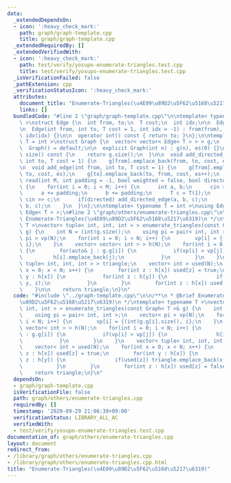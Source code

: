 ```yaml
---
data:
  _extendedDependsOn:
  - icon: ':heavy_check_mark:'
    path: graph/graph-template.cpp
    title: graph/graph-template.cpp
  _extendedRequiredBy: []
  _extendedVerifiedWith:
  - icon: ':heavy_check_mark:'
    path: test/verify/yosupo-enumerate-triangles.test.cpp
    title: test/verify/yosupo-enumerate-triangles.test.cpp
  _isVerificationFailed: false
  _pathExtension: cpp
  _verificationStatusIcon: ':heavy_check_mark:'
  attributes:
    document_title: "Enumerate-Triangles(\u4E09\u89D2\u5F62\u5168\u5217\u6319)"
    links: []
  bundledCode: "#line 2 \"graph/graph-template.cpp\"\n\ntemplate< typename T = int\
    \ >\nstruct Edge {\n  int from, to;\n  T cost;\n  int idx;\n\n  Edge() = default;\n\
    \n  Edge(int from, int to, T cost = 1, int idx = -1) : from(from), to(to), cost(cost),\
    \ idx(idx) {}\n\n  operator int() const { return to; }\n};\n\ntemplate< typename\
    \ T = int >\nstruct Graph {\n  vector< vector< Edge< T > > > g;\n  int es;\n\n\
    \  Graph() = default;\n\n  explicit Graph(int n) : g(n), es(0) {}\n\n  size_t\
    \ size() const {\n    return g.size();\n  }\n\n  void add_directed_edge(int from,\
    \ int to, T cost = 1) {\n    g[from].emplace_back(from, to, cost, es++);\n  }\n\
    \n  void add_edge(int from, int to, T cost = 1) {\n    g[from].emplace_back(from,\
    \ to, cost, es);\n    g[to].emplace_back(to, from, cost, es++);\n  }\n\n  void\
    \ read(int M, int padding = -1, bool weighted = false, bool directed = false)\
    \ {\n    for(int i = 0; i < M; i++) {\n      int a, b;\n      cin >> a >> b;\n\
    \      a += padding;\n      b += padding;\n      T c = T(1);\n      if(weighted)\
    \ cin >> c;\n      if(directed) add_directed_edge(a, b, c);\n      else add_edge(a,\
    \ b, c);\n    }\n  }\n};\n\ntemplate< typename T = int >\nusing Edges = vector<\
    \ Edge< T > >;\n#line 2 \"graph/others/enumerate-triangles.cpp\"\n\n/**\n * @brief\
    \ Enumerate-Triangles(\u4E09\u89D2\u5F62\u5168\u5217\u6319)\n */\ntemplate< typename\
    \ T >\nvector< tuple< int, int, int > > enumerate_triangles(const Graph< T >&\
    \ g) {\n    int N = (int)g.size();\n    using pi = pair< int, int >;\n    vector<\
    \ pi > vp(N);\n    for(int i = 0; i < N; i++) {\n        vp[i] = {(int)g.g[i].size(),\
    \ i};\n    }\n    vector< vector< int > > h(N);\n    for(int i = 0; i < N; i++)\
    \ {\n        for(auto& j : g.g[i]) {\n            if(vp[i] > vp[j]) {\n      \
    \          h[i].emplace_back(j);\n            }\n        }\n    }\n    vector<\
    \ tuple< int, int, int > > triangle;\n    vector< int > used(N);\n    for(int\
    \ x = 0; x < N; x++) {\n        for(int z : h[x]) used[z] = true;\n        for(int\
    \ y : h[x]) {\n            for(int z : h[y]) {\n                if(used[z]) triangle.emplace_back(x,\
    \ y, z);\n            }\n        }\n        for(int z : h[x]) used[z] = false;\n\
    \    }\n\n    return triangle;\n}\n"
  code: "#include \"../graph-template.cpp\"\n\n/**\n * @brief Enumerate-Triangles(\u4E09\
    \u89D2\u5F62\u5168\u5217\u6319)\n */\ntemplate< typename T >\nvector< tuple< int,\
    \ int, int > > enumerate_triangles(const Graph< T >& g) {\n    int N = (int)g.size();\n\
    \    using pi = pair< int, int >;\n    vector< pi > vp(N);\n    for(int i = 0;\
    \ i < N; i++) {\n        vp[i] = {(int)g.g[i].size(), i};\n    }\n    vector<\
    \ vector< int > > h(N);\n    for(int i = 0; i < N; i++) {\n        for(auto& j\
    \ : g.g[i]) {\n            if(vp[i] > vp[j]) {\n                h[i].emplace_back(j);\n\
    \            }\n        }\n    }\n    vector< tuple< int, int, int > > triangle;\n\
    \    vector< int > used(N);\n    for(int x = 0; x < N; x++) {\n        for(int\
    \ z : h[x]) used[z] = true;\n        for(int y : h[x]) {\n            for(int\
    \ z : h[y]) {\n                if(used[z]) triangle.emplace_back(x, y, z);\n \
    \           }\n        }\n        for(int z : h[x]) used[z] = false;\n    }\n\n\
    \    return triangle;\n}\n"
  dependsOn:
  - graph/graph-template.cpp
  isVerificationFile: false
  path: graph/others/enumerate-triangles.cpp
  requiredBy: []
  timestamp: '2020-09-29 21:06:38+09:00'
  verificationStatus: LIBRARY_ALL_AC
  verifiedWith:
  - test/verify/yosupo-enumerate-triangles.test.cpp
documentation_of: graph/others/enumerate-triangles.cpp
layout: document
redirect_from:
- /library/graph/others/enumerate-triangles.cpp
- /library/graph/others/enumerate-triangles.cpp.html
title: "Enumerate-Triangles(\u4E09\u89D2\u5F62\u5168\u5217\u6319)"
---
```

